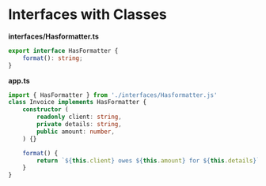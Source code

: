 # Interfaces with Classes

**interfaces/Hasformatter.ts**
```ts
export interface HasFormatter {
    format(): string;
}
```

**app.ts**
```ts
import { HasFormatter } from './interfaces/Hasformatter.js'
class Invoice implements HasFormatter {
    constructor (
        readonly client: string,
        private details: string,
        public amount: number,
    ) {}

    format() {
        return `${this.client} owes ${this.amount} for ${this.details}`
    }
}
```